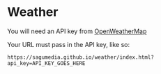 # Weather

You will need an API key from [OpenWeatherMap](https://www.openweathermap.com)

Your URL must pass in the API key, like so:

`https://sagumedia.github.io/weather/index.html?api_key=API_KEY_GOES_HERE`
